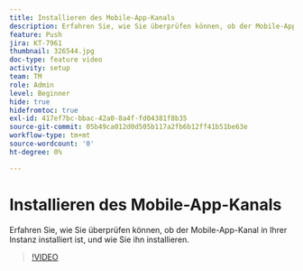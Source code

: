 ```yaml
---
title: Installieren des Mobile-App-Kanals
description: Erfahren Sie, wie Sie überprüfen können, ob der Mobile-App-Kanal in Ihrer Instanz installiert ist, und wie Sie ihn installieren.
feature: Push
jira: KT-7961
thumbnail: 326544.jpg
doc-type: feature video
activity: setup
team: TM
role: Admin
level: Beginner
hide: true
hidefromtoc: true
exl-id: 417ef7bc-bbac-42a0-8a4f-fd04381f8b35
source-git-commit: 05b49ca012d0d505b117a2fb6b12ff41b51be63e
workflow-type: tm+mt
source-wordcount: '0'
ht-degree: 0%

---
```


# Installieren des Mobile-App-Kanals

Erfahren Sie, wie Sie überprüfen können, ob der Mobile-App-Kanal in Ihrer Instanz installiert ist, und wie Sie ihn installieren.

>[!VIDEO](https://video.tv.adobe.com/v/326544?quality=12&learn=on)
